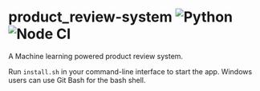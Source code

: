 # product_review-system ![Python](https://github.com/urstrulykkr/product_review-system/workflows/Python/badge.svg) ![Node CI](https://github.com/urstrulykkr/product_review-system/workflows/Node%20CI/badge.svg)

A Machine learning powered product review system.

Run `install.sh` in your command-line interface to start the app. Windows users can use Git Bash for the bash shell.

